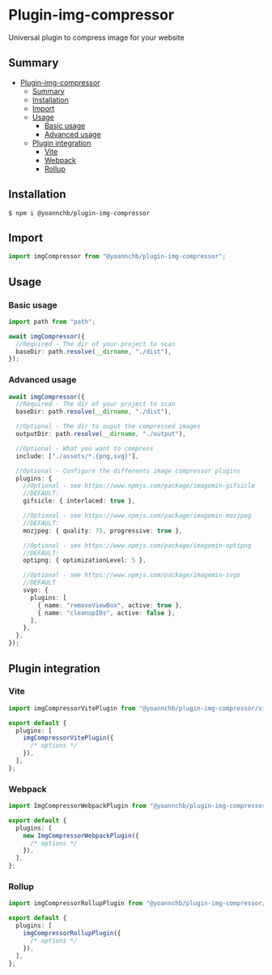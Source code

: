 # Plugin-img-compressor

Universal plugin to compress image for your website

## Summary

- [Plugin-img-compressor](#plugin-img-compressor)
  - [Summary](#summary)
  - [Installation](#installation)
  - [Import](#import)
  - [Usage](#usage)
    - [Basic usage](#basic-usage)
    - [Advanced usage](#advanced-usage)
  - [Plugin integration](#plugin-integration)
    - [Vite](#vite)
    - [Webpack](#webpack)
    - [Rollup](#rollup)

## Installation

```
$ npm i @yoannchb/plugin-img-compressor
```

## Import

```ts
import imgCompressor from "@yoannchb/plugin-img-compressor";
```

## Usage

### Basic usage

```ts
import path from "path";

await imgCompressor({
  //Required - The dir of your project to scan
  baseDir: path.resolve(__dirname, "./dist"),
});
```

### Advanced usage

```ts
await imgCompressor({
  //Required - The dir of your project to scan
  baseDir: path.resolve(__dirname, "./dist"),

  //Optional - The dir to ouput the compressed images
  outputDir: path.resolve(__dirname, "./output"),

  //Optional - What you want to compress
  include: ["./assets/*.{png,svg}"],

  //Optional - Configure the differents image compressor plugins
  plugins: {
    //Optional - see https://www.npmjs.com/package/imagemin-gifsicle
    //DEFAULT:
    gifsicle: { interlaced: true },

    //Optional - see https://www.npmjs.com/package/imagemin-mozjpeg
    //DEFAULT:
    mozjpeg: { quality: 75, progressive: true },

    //Optional - see https://www.npmjs.com/package/imagemin-optipng
    //DEFAULT:
    optipng: { optimizationLevel: 5 },

    //Optional - see https://www.npmjs.com/package/imagemin-svgo
    //DEFAULT
    svgo: {
      plugins: [
        { name: "removeViewBox", active: true },
        { name: "cleanupIDs", active: false },
      ],
    },
  },
});
```

## Plugin integration

### Vite

```ts
import imgCompressorVitePlugin from "@yoannchb/plugin-img-compressor/vite";

export default {
  plugins: [
    imgCompressorVitePlugin({
      /* options */
    }),
  ],
};
```

### Webpack

```ts
import ImgCompressorWebpackPlugin from "@yoannchb/plugin-img-compressor/webpack";

export default {
  plugins: [
    new ImgCompressorWebpackPlugin({
      /* options */
    }),
  ],
};
```

### Rollup

```ts
import imgCompressorRollupPlugin from "@yoannchb/plugin-img-compressor/rollup";

export default {
  plugins: [
    imgCompressorRollupPlugin({
      /* options */
    }),
  ],
};
```
